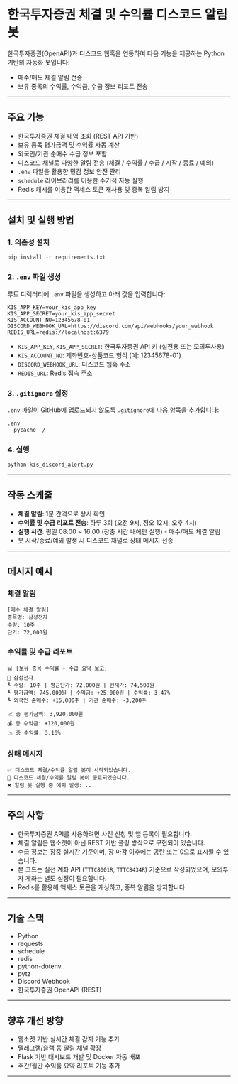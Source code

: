 # 한국투자증권 체결 및 수익률 디스코드 알림 봇

한국투자증권(OpenAPI)과 디스코드 웹훅을 연동하여 다음 기능을 제공하는 Python 기반의 자동화 봇입니다:

- 매수/매도 체결 알림 전송
- 보유 종목의 수익률, 수익금, 수급 정보 리포트 전송

---

## 주요 기능

- 한국투자증권 체결 내역 조회 (REST API 기반)
- 보유 종목 평가금액 및 수익률 자동 계산
- 외국인/기관 순매수 수급 정보 포함
- 디스코드 채널로 다양한 알림 전송 (체결 / 수익률 / 수급 / 시작 / 종료 / 예외)
- `.env` 파일을 활용한 민감 정보 안전 관리
- `schedule` 라이브러리를 이용한 주기적 자동 실행
- Redis 캐시를 이용한 액세스 토큰 재사용 및 중복 알림 방지

---

## 설치 및 실행 방법

### 1. 의존성 설치
```bash
pip install -r requirements.txt
```

### 2. `.env` 파일 생성
루트 디렉터리에 `.env` 파일을 생성하고 아래 값을 입력합니다:
```env
KIS_APP_KEY=your_kis_app_key
KIS_APP_SECRET=your_kis_app_secret
KIS_ACCOUNT_NO=12345678-01
DISCORD_WEBHOOK_URL=https://discord.com/api/webhooks/your_webhook
REDIS_URL=redis://localhost:6379
```

- `KIS_APP_KEY`, `KIS_APP_SECRET`: 한국투자증권 API 키 (실전용 또는 모의투사용)
- `KIS_ACCOUNT_NO`: 계좌번호-상품코드 형식 (예: 12345678-01)
- `DISCORD_WEBHOOK_URL`: 디스코드 웹훅 주소
- `REDIS_URL`: Redis 접속 주소

### 3. `.gitignore` 설정
`.env` 파일이 GitHub에 업로드되지 않도록 `.gitignore`에 다음 항목을 추가합니다:
```bash
.env
__pycache__/
```

### 4. 실행
```bash
python kis_discord_alert.py
```

---

## 작동 스케줄

- **체결 알림**: 1분 간격으로 상시 확인
- **수익률 및 수급 리포트 전송**: 하루 3회 (오전 9시, 정오 12시, 오후 4시)
- **실행 시간**: 평일 08:00 ~ 16:00 (장중 시간 내에만 실행) -  매수/매도 체결 알림
- 봇 시작/종료/예외 발생 시 디스코드 채널로 상태 메시지 전송

---

## 메시지 예시

### 체결 알림
```
[매수 체결 알림]
종목명: 삼성전자
수량: 10주
단가: 72,000원
```

### 수익률 및 수급 리포트
```
📊 [보유 종목 수익률 + 수급 요약 보고]
📌 삼성전자
┗ 수량: 10주 | 평균단가: 72,000원 | 현재가: 74,500원
┗ 평가금액: 745,000원 | 수익금: +25,000원 | 수익률: 3.47%
┗ 외국인 순매수: +15,000주 | 기관 순매수: -3,200주

📈 총 평가금액: 3,920,000원
💰 총 수익금: +120,000원
📉 총 수익률: 3.16%
```

### 상태 메시지
```
✅ 디스코드 체결/수익률 알림 봇이 시작되었습니다.
🛑 디스코드 체결/수익률 알림 봇이 종료되었습니다.
❌ 알림 봇 실행 중 예외 발생: ...
```

---

## 주의 사항

- 한국투자증권 API를 사용하려면 사전 신청 및 앱 등록이 필요합니다.
- 체결 알림은 웹소켓이 아닌 REST 기반 폴링 방식으로 구현되어 있습니다.
- 수급 정보는 장중 실시간 기준이며, 장 마감 이후에는 공란 또는 0으로 표시될 수 있습니다.
- 본 코드는 실전 계좌 API (`TTTC8001R`, `TTTC8434R`) 기준으로 작성되었으며, 모의투자 계좌는 별도 설정이 필요합니다.
- Redis를 활용해 액세스 토큰을 캐싱하고, 중복 알림을 방지합니다.

---

## 기술 스택

- Python
- requests
- schedule
- redis
- python-dotenv
- pytz
- Discord Webhook
- 한국투자증권 OpenAPI (REST)

---

## 향후 개선 방향

- 웹소켓 기반 실시간 체결 감지 기능 추가
- 텔레그램/슬랙 등 알림 채널 확장
- Flask 기반 대시보드 개발 및 Docker 자동 배포
- 주간/월간 수익률 요약 리포트 기능 추가

---

